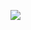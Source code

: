 <a href="https://www.buymeacoffee.com/z3roc0nfig"><img src="https://img.buymeacoffee.com/button-api/?text=Buy me a coffee&emoji=&slug=z3roc0nfig&button_colour=FFDD00&font_colour=000000&font_family=Lato&outline_colour=000000&coffee_colour=ffffff" /></a>
